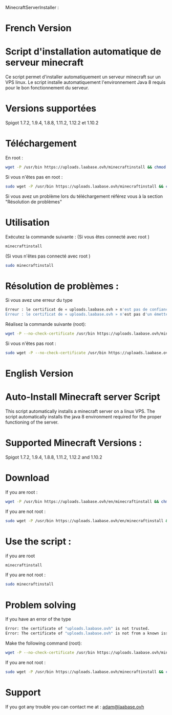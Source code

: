 MinecraftServerInstaller :

# French Version

# Script d'installation automatique de serveur minecraft
Ce script permet d'installer automatiquement un serveur minecraft sur un VPS linux. Le script installe automatiquement l'environnement Java 8 requis pour le bon fonctionnement du serveur. 

# Versions supportées 
Spigot 1.7.2, 1.9.4, 1.8.8, 1.11.2, 1.12.2 et 1.10.2

# Téléchargement
En root : 
```bash
wget -P /usr/bin https://uploads.laabase.ovh/minecraftinstall && chmod 0777 /usr/bin/minecraftinstall

```

Si vous n'êtes pas en root : 
```bash
sudo wget -P /usr/bin https://uploads.laabase.ovh/minecraftinstall && chmod 0777 /usr/bin/minecraftinstall
```
Si vous avez un problème lors du téléchargement référez vous à la section "Résolution de problèmes"

# Utilisation
Exécutez la commande suivante :
(Si vous êtes connecté avec root ) 
```bash
minecraftinstall
```

(Si vous n'êtes pas connecté avec root )

```bash
sudo minecraftinstall
``` 
# Résolution de problèmes :

Si vous avez une erreur du type  
```bash
Erreur : le certificat de « uploads.laabase.ovh » n'est pas de confiance.
Erreur : le certificat de « uploads.laabase.ovh » n'est pas d'un émetteur connu.
``` 
Réalisez la commande suivante (root): 

```bash
wget -P --no-check-certificate /usr/bin https://uploads.laabase.ovh/minecraftinstall && chmod 0777 /usr/bin/minecraftinstall
``` 

Si vous n'êtes pas root : 
```bash
sudo wget -P --no-check-certificate /usr/bin https://uploads.laabase.ovh/minecraftinstall && chmod 0777 /usr/bin/minecraftinstall
``` 

# English Version

# Auto-Install Minecraft server Script
This script automatically installs a minecraft server on a linux VPS. The script automatically installs the java 8 environment required for the proper functioning of the server.

# Supported Minecraft Versions : 

Spigot 1.7.2, 1.9.4, 1.8.8, 1.11.2, 1.12.2 and 1.10.2

# Download
If you are root : 
```bash
wget -P /usr/bin https://uploads.laabase.ovh/en/minecraftinstall && chmod 0777 /usr/bin/minecraftinstall

```

If you are not root : 

```bash
sudo wget -P /usr/bin https://uploads.laabase.ovh/en/minecraftinstall && chmod 0777 /usr/bin/minecraftinstall

```

# Use the script : 

if you are root
```bash
minecraftinstall
```

If you are not root : 

```bash
sudo minecraftinstall
``` 
# Problem solving

If you have an error of the type
```bash
Error: the certificate of "uploads.laabase.ovh" is not trusted.
Error: The certificate of "uploads.laabase.ovh" is not from a known issuer.
```
Make the following command (root):
```bash
wget -P --no-check-certificate /usr/bin https://uploads.laabase.ovh/minecraftinstall && chmod 0777 /usr/bin/minecraftinstall
``` 
If you are not root : 

```bash
sudo wget -P /usr/bin https://uploads.laabase.ovh/minecraftinstall && chmod 0777 /usr/bin/minecraftinstall
```
# Support

If you got any trouble you can contact me at : adam@laabase.ovh
